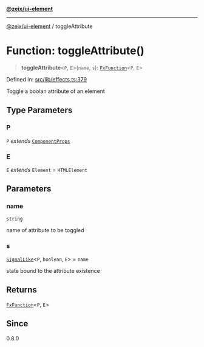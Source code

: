 [**@zeix/ui-element**](../README.md)

***

[@zeix/ui-element](../globals.md) / toggleAttribute

# Function: toggleAttribute()

> **toggleAttribute**\<`P`, `E`\>(`name`, `s`): [`FxFunction`](../type-aliases/FxFunction.md)\<`P`, `E`\>

Defined in: [src/lib/effects.ts:379](https://github.com/zeixcom/ui-element/blob/019cf77c80beb600bfb17e452913f013b9d638c1/src/lib/effects.ts#L379)

Toggle a boolan attribute of an element

## Type Parameters

### P

`P` *extends* [`ComponentProps`](../type-aliases/ComponentProps.md)

### E

`E` *extends* `Element` = `HTMLElement`

## Parameters

### name

`string`

name of attribute to be toggled

### s

[`SignalLike`](../type-aliases/SignalLike.md)\<`P`, `boolean`, `E`\> = `name`

state bound to the attribute existence

## Returns

[`FxFunction`](../type-aliases/FxFunction.md)\<`P`, `E`\>

## Since

0.8.0
